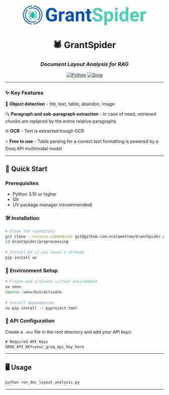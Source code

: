 <div align="center">
  <img src="../RAG/images/logo2.png" alt="GrantSpider Logo" width="400"/>
  
  # 🕷️ GrantSpider
  ### *Document Layout Analysis for RAG*
  
  
  [![Python](https://img.shields.io/badge/Python-3.10%2B-blue.svg?style=for-the-badge&logo=python&logoColor=white)](https://www.python.org/downloads/)
  [![Groq](https://img.shields.io/badge/Groq-API-red?style=for-the-badge)](https://groq.com/)
  
</div>

---

### ✨ Key Features

🤖 **Object detection** - tile, text, table, abandon, image

🔍 **Paragraph and sub-paragraph extraction** - In case of need, retrieved chunks are replaced by the entire relative paragraphs

🌐 **OCR** - Text is extracted trough OCR

⚡ **Free to use** - Table parsing for a correct text formatting is powered by a Groq API multimodal model 

---

## 🚀 Quick Start

### Prerequisites

- Python 3.10 or higher
- Git
- UV package manager (recommended)

### 🛠️ Installation

```bash
# Clone the repository
git clone --recurse-submodules git@github.com:vcolamatteo/GrantSpider.git
cd GrantSpider/preprocessing

# Install UV if you haven't already
pip install uv
```

### 🔧 Environment Setup

```bash
# Create and activate virtual environment
uv venv
source .venv/bin/activate 

# Install dependencies
uv pip install -r pyproject.toml
```

### 🔑 API Configuration

Create a `.env` file in the root directory and add your API keys:

```env
# Required API Keys
GROQ_API_KEY=your_groq_api_key_here
```

---

## 🖥️ Usage

```bash
python run_doc_layout_analysis.py
```
---
